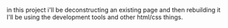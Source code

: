 in this project i'll be deconstructing an existing page and then rebuilding it
I'll be using the development tools and other html/css things.